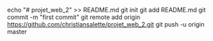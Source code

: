 echo "# projet_web_2" >> README.md
git init
git add README.md
git commit -m "first commit"
git remote add origin https://github.com/christiansalette/projet_web_2.git
git push -u origin master
